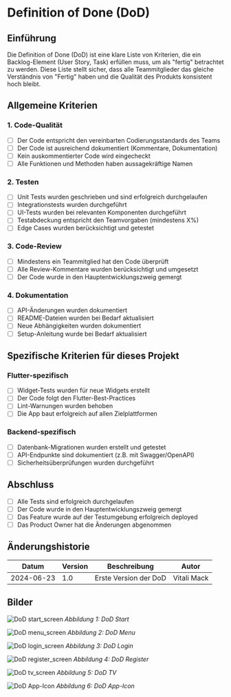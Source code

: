 # Definition of Done (DoD)

## Einführung
Die Definition of Done (DoD) ist eine klare Liste von Kriterien, die ein Backlog-Element (User Story, Task) erfüllen muss, um als "fertig" betrachtet zu werden. Diese Liste stellt sicher, dass alle Teammitglieder das gleiche Verständnis von "Fertig" haben und die Qualität des Produkts konsistent hoch bleibt.

## Allgemeine Kriterien

### 1. Code-Qualität
- [ ] Der Code entspricht den vereinbarten Codierungsstandards des Teams
- [ ] Der Code ist ausreichend dokumentiert (Kommentare, Dokumentation)
- [ ] Kein auskommentierter Code wird eingecheckt
- [ ] Alle Funktionen und Methoden haben aussagekräftige Namen

### 2. Testen
- [ ] Unit Tests wurden geschrieben und sind erfolgreich durchgelaufen
- [ ] Integrationstests wurden durchgeführt
- [ ] UI-Tests wurden bei relevanten Komponenten durchgeführt
- [ ] Testabdeckung entspricht den Teamvorgaben (mindestens X%)
- [ ] Edge Cases wurden berücksichtigt und getestet

### 3. Code-Review
- [ ] Mindestens ein Teammitglied hat den Code überprüft
- [ ] Alle Review-Kommentare wurden berücksichtigt und umgesetzt
- [ ] Der Code wurde in den Hauptentwicklungszweig gemergt

### 4. Dokumentation
- [ ] API-Änderungen wurden dokumentiert
- [ ] README-Dateien wurden bei Bedarf aktualisiert
- [ ] Neue Abhängigkeiten wurden dokumentiert
- [ ] Setup-Anleitung wurde bei Bedarf aktualisiert

## Spezifische Kriterien für dieses Projekt

### Flutter-spezifisch
- [ ] Widget-Tests wurden für neue Widgets erstellt
- [ ] Der Code folgt den Flutter-Best-Practices
- [ ] Lint-Warnungen wurden behoben
- [ ] Die App baut erfolgreich auf allen Zielplattformen

### Backend-spezifisch
- [ ] Datenbank-Migrationen wurden erstellt und getestet
- [ ] API-Endpunkte sind dokumentiert (z.B. mit Swagger/OpenAPI)
- [ ] Sicherheitsüberprüfungen wurden durchgeführt

## Abschluss
- [ ] Alle Tests sind erfolgreich durchgelaufen
- [ ] Der Code wurde in den Hauptentwicklungszweig gemergt
- [ ] Das Feature wurde auf der Testumgebung erfolgreich deployed
- [ ] Das Product Owner hat die Änderungen abgenommen

## Änderungshistorie
| Datum | Version | Beschreibung | Autor |
|-------|---------|--------------|-------|
| 2024-06-23 | 1.0 | Erste Version der DoD | Vitali Mack |

## Bilder

![DoD start_screen](pics/Definition%20of%20Done/start2.png)
*Abbildung 1: DoD Start*

![DoD menu_screen](pics/Definition%20of%20Done/menu2.png)
*Abbildung 2: DoD Menu*

![DoD login_screen](pics/Definition%20of%20Done/login2.png)
*Abbildung 3: DoD Login*

![DoD register_screen](pics/Definition%20of%20Done/register2.png)
*Abbildung 4: DoD Register*

![DoD tv_screen](pics/Definition%20of%20Done/tv2.png)
*Abbildung 5: DoD TV*

![DoD App-Icon](pics/Definition%20of%20Done/App-Icon.png)
*Abbildung 6: DoD App-Icon*